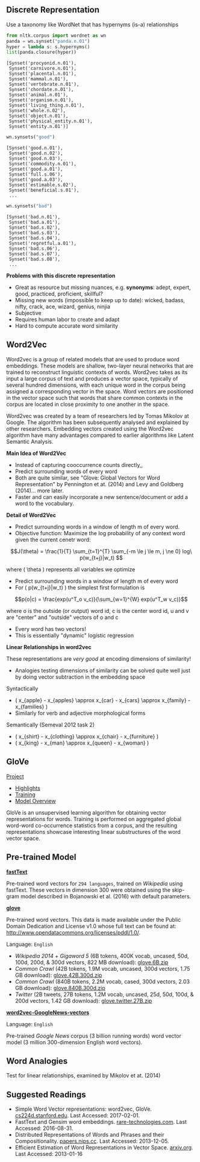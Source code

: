 ## Discrete Representation

Use a taxonomy like WordNet that has hypernyms (is-a) relationships

```python
from nltk.corpus import wordnet as wn
panda = wn.synset("panda.n.01")
hyper = lambda s: s.hypernyms()
list(panda.closure(hyper))
```

```
[Synset('procyonid.n.01'),
 Synset('carnivore.n.01'),
 Synset('placental.n.01'),
 Synset('mammal.n.01'),
 Synset('vertebrate.n.01'),
 Synset('chordate.n.01'),
 Synset('animal.n.01'),
 Synset('organism.n.01'),
 Synset('living_thing.n.01'),
 Synset('whole.n.02'),
 Synset('object.n.01'),
 Synset('physical_entity.n.01'),
 Synset('entity.n.01')]
```

```python
wn.synsets("good")
```

```
[Synset('good.n.01'),
 Synset('good.n.02'),
 Synset('good.n.03'),
 Synset('commodity.n.01'),
 Synset('good.a.01'),
 Synset('full.s.06'),
 Synset('good.a.03'),
 Synset('estimable.s.02'),
 Synset('beneficial.s.01'),
 ...
```

```python
wn.synsets("bad")
```

```
[Synset('bad.n.01'),
 Synset('bad.a.01'),
 Synset('bad.s.02'),
 Synset('bad.s.03'),
 Synset('bad.s.04'),
 Synset('regretful.a.01'),
 Synset('bad.s.06'),
 Synset('bad.s.07'),
 Synset('bad.s.08'),
 ...
```

**Problems with this discrete representation**

* Great as resource but missing nuances, e.g. **synonyms**: adept, expert, good, practiced, proficient, skillful?
* Missing new words (impossible to keep up to date): wicked, badass, nifty, crack, ace, wizard, genius, ninjia
* Subjective
* Requires human labor to create and adapt
* Hard to compute accurate word similarity

## Word2Vec

Word2vec is a group of related models that are used to produce word embeddings. These models are shallow, two-layer neural networks that are trained to reconstruct linguistic contexts of words. Word2vec takes as its input a large corpus of text and produces a vector space, typically of several hundred dimensions, with each unique word in the corpus being assigned a corresponding vector in the space. Word vectors are positioned in the vector space such that words that share common contexts in the corpus are located in close proximity to one another in the space.

Word2vec was created by a team of researchers led by Tomas Mikolov at Google. The algorithm has been subsequently analysed and explained by other researchers. Embedding vectors created using the Word2vec algorithm have many advantages compared to earlier algorithms like Latent Semantic Analysis.

**Main Idea of Word2Vec**

* Instead of capturing cooccurrence counts directly,,
* Predict surrounding words of every word
* Both are quite similar, see "Glove: Global Vectors for Word Representation" by Pennington et at. (2014) and Levy and Goldberg (2014)... more later.
* Faster and can easily incorporate a new sentence/document or add a word to the vocabulary.

**Detail of Word2Vec**

* Predict surrounding words in a window of length m of every word.
* Objective function: Maximize the log probability of any context word given the current cenetr word:

$$J(\theta) = \frac{1}{T} \sum_{t=1}^{T} \sum_{-m \le j \le m, j \ne 0} log\ p(w_{t+j}|w_t) $$

where \( \theta \) represents all variables we optimize

* Predict surrounding words in a window of length m of every word
* For \( p(w_{t+j}|w_t) \) the simplest first formulation is

$$p(o|c) = \frac{exp(u^T_o v_c)}{\sum_{w=1}^{W} exp(u^T_w v_c)}$$

where o is the outside (or output) word id, c is the center word id, u and v are "center" and "outside" vectors of o and c

* Every word has two vectors!
* This is essentially "dynamic" logistic regression

**Linear Relationships in word2vec**

These representations are *very good* at encoding dimensions of similarity!

* Analogies testing dimensions of similarity can be solved quite well just by doing vector subtraction in the embedding space


Syntactically

* \( x_{apple} - x_{apples} \approx x_{car} - x_{cars} \approx x_{family} - x_{families} \)
* Similarly for verb and adjective morphological forms

Semantically (Semeval 2012 task 2)

* \( x_{shirt} - x_{clothing} \approx x_{chair} - x_{furniture} \)
* \( x_{king} - x_{man} \approx x_{queen} - x_{woman} \)

## GloVe

[Project](https://nlp.stanford.edu/projects/glove/)
- [Highlights](https://nlp.stanford.edu/projects/glove/)
- [Training](https://nlp.stanford.edu/projects/glove/)
- [Model Overview](https://nlp.stanford.edu/projects/glove/)

GloVe is an unsupervised learning algorithm for obtaining vector representations for words. Training is performed on aggregated global word-word co-occurrence statistics from a corpus, and the resulting representations showcase interesting linear substructures of the word vector space.

## Pre-trained Model

**[fastText](https://github.com/facebookresearch/fastText/)**

Pre-trained word vectors for `294 languages`, trained on *Wikipedia* using fastText. These vectors in dimension 300 were obtained using the skip-gram model described in Bojanowski et al. (2016) with default parameters.

**[glove](https://nlp.stanford.edu/projects/glove/)**

Pre-trained word vectors. This data is made available under the Public Domain Dedication and License v1.0 whose full text can be found at: http://www.opendatacommons.org/licenses/pddl/1.0/.

Language: `English`

* *Wikipedia 2014* + *Gigaword 5* (6B tokens, 400K vocab, uncased, 50d, 100d, 200d, & 300d vectors, 822 MB download): [glove.6B.zip](http://nlp.stanford.edu/data/glove.6B.zip)
* *Common Crawl* (42B tokens, 1.9M vocab, uncased, 300d vectors, 1.75 GB download): [glove.42B.300d.zip](http://nlp.stanford.edu/data/glove.42B.300d.zip)
* *Common Crawl* (840B tokens, 2.2M vocab, cased, 300d vectors, 2.03 GB download): [glove.840B.300d.zip](http://nlp.stanford.edu/data/glove.840B.300d.zip)
* *Twitter* (2B tweets, 27B tokens, 1.2M vocab, uncased, 25d, 50d, 100d, & 200d vectors, 1.42 GB download): [glove.twitter.27B.zip](http://nlp.stanford.edu/data/glove.twitter.27B.zip)

**[word2vec-GoogleNews-vectors](https://github.com/mmihaltz/word2vec-GoogleNews-vectors)**

Language: `English`

Pre-trained *Google News* corpus (3 billion running words) word vector model (3 million 300-dimension English word vectors).

## Word Analogies

Test for linear relationships, examined by Mikolov et at. (2014)

## Suggested Readings

* Simple Word Vector representations: word2vec, GloVe. [cs224d.stanford.edu](http://cs224d.stanford.edu/lectures/CS224d-Lecture2.pdf). Last Accessed: 2017-02-01.
* FastText and Gensim word embeddings. [rare-technologies.com](https://rare-technologies.com/fasttext-and-gensim-word-embeddings/). Last Accessed: 2016-08-31.
* Distributed Representations of Words and Phrases
and their Compositionality. [papers.nips.cc](http://papers.nips.cc/paper/5021-distributed-representations-of-words-and-phrases-and-their-compositionality.pdf). Last Accessed: 2013-12-05.
* Efficient Estimation of Word Representations in Vector Space. [arxiv.org](https://arxiv.org/pdf/1301.3781.pdf). Last Accessed: 2013-01-16